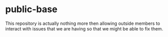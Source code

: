 # public-base
This repository is actually nothing more then allowing outside members to interact with issues that we are having so that we might be able to fix them.
